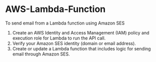 # AWS-Lambda-Function
To send email from a Lambda function using Amazon SES

1.	Create an AWS Identity and Access Management (IAM) policy and execution role for Lambda to run the API call.
2.	Verify your Amazon SES identity (domain or email address).
3.	Create or update a Lambda function that includes logic for sending email through Amazon SES. 

